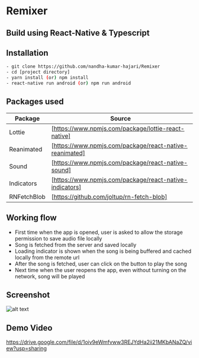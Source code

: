 # Remixer
## Build using React-Native & Typescript

## Installation

```sh
- git clone https://github.com/nandha-kumar-hajari/Remixer
- cd [project directory]
- yarn install (or) npm install
- react-native run android (or) npm run android
```

## Packages used


| Package | Source |
| ------ | ------ |
| Lottie | [https://www.npmjs.com/package/lottie-react-native] |
| Reanimated | [https://www.npmjs.com/package/react-native-reanimated] |
| Sound | [https://www.npmjs.com/package/react-native-sound] |
| Indicators | [https://www.npmjs.com/package/react-native-indicators]|
| RNFetchBlob | [https://github.com/joltup/rn-fetch-blob]|



## Working flow
- First time when the app is opened, user is asked to allow the storage permission to save audio file locally
- Song is fetched from the server and saved locally
- Loading indicator is shown when the song is being buffered and cached locally from the remote url
- After the song is fetched, user can click on the button to play the song
- Next time when the user reopens the app, even without turning on the network, song will be played


## Screenshot
![alt text](https://i.ibb.co/2hTnpDB/Screenshot-1666546705.png)

## Demo Video
https://drive.google.com/file/d/1oiv9eWmfvww3REJYdHa2ii21MKbANaZQ/view?usp=sharing





